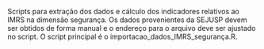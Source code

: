 Scripts para extração dos dados e cálculo dos indicadores relativos ao IMRS na dimensão segurança. Os dados provenientes da SEJUSP devem ser obtidos de forma manual e o endereço para o arquivo deve ser ajustado no script. O script principal é o importacao_dados_IMRS_segurança.R.

